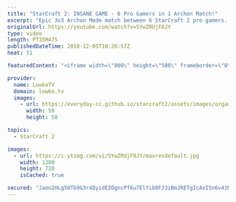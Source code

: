 ```yaml
---
title: "StarCraft 2: INSANE GAME - 6 Pro Gamers in 1 Archon Match!"
excerpt: "Epic 3v3 Archon Mode match between 6 StarCraft 2 pro gamers. Subscribe for more videos: http://lowko.tv/youtube Epic Zerg vs Zerg match: https://goo.gl/E9r57B  Lambo recently send me this epic replay of a match played between 6 pro gamers at the same time in one game of Archon Mode. In this game we see"
originalUrl: https://youtube.com/watch?v=5YwZRUjF8JY
type: video
length: PT35M47S
publishedDateTime: 2018-12-05T10:26:57Z
heat: 51

featuredContent: "<iframe width=\"800\" height=\"500\" frameborder=\"0\" src=\"https://www.youtube.com/embed/5YwZRUjF8JY\" allow=\"accelerometer; autoplay; encrypted-media; gyroscope; picture-in-picture\" allowfullscreen></iframe>"

provider:
  name: LowkoTV
  domain: lowko.tv
  images:
    - url: https://everyday-cc.github.io/starcraft2/assets/images/organizations/lowko.tv-50x50.jpg
      width: 50
      height: 50

topics:
  - StarCraft 2

images:
  - url: https://i.ytimg.com/vi/5YwZRUjF8JY/maxresdefault.jpg
    width: 1280
    height: 720
    isCached: true

secured: "Jaoo2HLg50Tb9G3r4QyidEZOgncPf6u7ElYib0FJ3iBmJRETgIcAoI5n6v41M6/sxv1RLHSmZ7TAfYmbg58nJziL+FPAqEykGtJrRukVaongpirHQCmmSJA4nPJzZSSwr2X4i5qPxO6jFhnQBSISms8DSrE5stHtbqfXbmXCSoBeI9IIx51O9Tc0wg0MfsGAbpvNe0wEEdGRueryJimQ9TCSRSgpT5FlgSTDtq5HxoomdwC2xq+lsHbPUCBZhL+WN8/C2Z0nqBsIoMTV0lBBZ9hEkSrTpvLQ3B1sUcrCjqtpqbsUjhvA+2gT6cZFm3M2kE5cLNIpjpysy2V5zCDsPbSIRQtf59yiFxidjFbRsj9DbVrcGhAO8iNb8CADM5rgI65KjnVJWYwAraLhVGuEQgJNYWkK9HHYUZaL9TC3A+/8UuiPOYmxOC0LKqkiXzZp;JPDQm/78ll4Z7wRkLgYbUw=="
---
```


